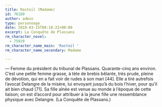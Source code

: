 ```yaml
---
title: Rastoil (Madame)
id: 76189
author: admin
type: personnage
date: 2010-03-15T08:18:22+00:00
excerpt: La Conquête de Plassans
rm_character_novel:
  - 75929
rm_character_name_main: 'Rastoil '
rm_character_name_secondary: Madame

---
```

— Femme du président du tribunal de Plassans. Quarante-cinq ans environ. C&rsquo;est une petite femme grasse, à tète de brebis bêlante, très prude, pleine de dévotion, qui en a fait voir de rudes à son mari [44]. Elle a tiré autrefois l&rsquo;avocat Delangre de la misère, lui envoyant jusqu&rsquo;à du bois l&rsquo;hiver, pour qu&rsquo;il ait bien chaud [71]. Sa fille aînée est venue au monde à l&rsquo;époque de cette liaison; on est d&rsquo;accord pour attribuer à la jeune fille une ressemblance physique avec Delangre. (La Conquête de Plassans.)